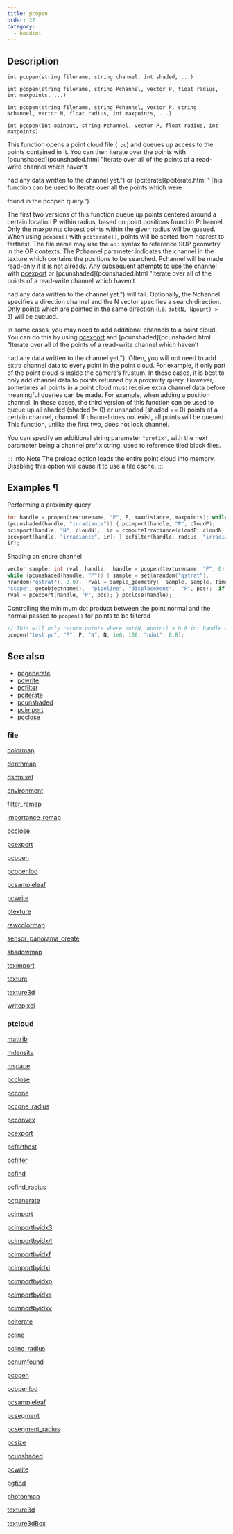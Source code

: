 ```yaml
---
title: pcopen
order: 27
category:
  - houdini
---
```


## Description

`int pcopen(string filename, string channel, int shaded, ...)`

`int pcopen(string filename, string Pchannel, vector P, float radius, int maxpoints, ...)`

`int pcopen(string filename, string Pchannel, vector P, string Nchannel, vector N, float radius, int maxpoints, ...)`

`int pcopen(int opinput, string Pchannel, vector P, float radius, int maxpoints)`

This function opens a point cloud file (`.pc`) and queues up access to the
points contained in it. You can then iterate over the points with
[pcunshaded](pcunshaded.html "Iterate over all of the points of a read-write
channel which haven’t

had any data written to the channel yet.") or [pciterate](pciterate.html "This
function can be used to iterate over all the points which were

found in the pcopen query.").

The first two versions of this function queue up points centered around a
certain location P within radius, based on point positions found in Pchannel.
Only the maxpoints closest points within the given radius will be queued. When
using `pcopen()` with `pciterate()`, points will be sorted from nearest to
farthest. The file name may use the `op:` syntax to reference SOP geometry in
the OP contexts. The Pchannel parameter indicates the channel in the texture
which contains the positions to be searched. Pchannel will be made read-only
if it is not already. Any subsequent attempts to use the channel with
[pcexport](pcexport.html "Writes data to a point cloud inside a pciterate or a
pcunshaded loop.") or [pcunshaded](pcunshaded.html "Iterate over all of the
points of a read-write channel which haven’t

had any data written to the channel yet.") will fail. Optionally, the Nchannel
specifies a direction channel and the N vector specifies a search direction.
Only points which are pointed in the same direction (i.e. `dot(N, Npoint) > 0`) will be queued.

In some cases, you may need to add additional channels to a point cloud. You
can do this by using [pcexport](pcexport.html "Writes data to a point cloud
inside a pciterate or a pcunshaded loop.") and [pcunshaded](pcunshaded.html
"Iterate over all of the points of a read-write channel which haven’t

had any data written to the channel yet."). Often, you will not need to add
extra channel data to every point in the point cloud. For example, if only
part of the point cloud is inside the camera’s frustum. In these cases, it is
best to only add channel data to points returned by a proximity query.
However, sometimes all points in a point cloud must receive extra channel data
before meaningful queries can be made. For example, when adding a position
channel. In these cases, the third version of this function can be used to
queue up all shaded (shaded != 0) or unshaded (shaded == 0) points of a
certain channel, channel. If channel does not exist, all points will be
queued. This function, unlike the first two, does not lock channel.

You can specify an additional string parameter `"prefix"`, with the next
parameter being a channel prefix string, used to reference tiled block files.

::: info Note
The preload option loads the entire point cloud into memory. Disabling this
option will cause it to use a tile cache.
:::

## Examples ¶

Performing a proximity query

```c
int handle = pcopen(texturename, "P", P, maxdistance, maxpoints); while
(pcunshaded(handle, "irradiance")) { pcimport(handle, "P", cloudP);
pcimport(handle, "N", cloudN);  ir = computeIrraciance(cloudP, cloudN);
pcexport(handle, "irradiance", ir); } pcfilter(handle, radius, "irradiance",
ir);
```

Shading an entire channel

```c
vector sample; int rval, handle;  handle = pcopen(texturename, "P", 0);
while (pcunshaded(handle, "P")) { sample = set(nrandom("qstrat"),
nrandom("qstrat"), 0.0);  rval = sample_geometry(  sample, sample, Time,
"scope", getobjectname(),  "pipeline", "displacement",  "P", pos);  if (rval)
rval = pcexport(handle, "P", pos); } pcclose(handle);
```

Controlling the minimum dot product between the point normal and the normal
passed to `pcopen()` for points to be filtered

```c
// This will only return points where dot(N, Npoint) > 0.8 int handle =
pcopen("test.pc", "P", P, "N", N, 1e6, 100, "ndot", 0.8);
```

## See also

- [pcgenerate](pcgenerate.html)
- [pcwrite](pcwrite.html)
- [pcfilter](pcfilter.html)
- [pciterate](pciterate.html)
- [pcunshaded](pcunshaded.html)
- [pcimport](pcimport.html)
- [pcclose](pcclose.html)

### file

[colormap](colormap.html)

[depthmap](depthmap.html)

[dsmpixel](dsmpixel.html)

[environment](environment.html)

[filter_remap](filter_remap.html)

[importance_remap](importance_remap.html)

[pcclose](pcclose.html)

[pcexport](pcexport.html)

[pcopen](pcopen.html)

[pcopenlod](pcopenlod.html)

[pcsampleleaf](pcsampleleaf.html)

[pcwrite](pcwrite.html)

[ptexture](ptexture.html)

[rawcolormap](rawcolormap.html)

[sensor_panorama_create](sensor_panorama_create.html)

[shadowmap](shadowmap.html)

[teximport](teximport.html)

[texture](texture.html)

[texture3d](texture3d.html)

[writepixel](writepixel.html)

### ptcloud

[mattrib](mattrib.html)

[mdensity](mdensity.html)

[mspace](mspace.html)

[pcclose](pcclose.html)

[pccone](pccone.html)

[pccone_radius](pccone_radius.html)

[pcconvex](pcconvex.html)

[pcexport](pcexport.html)

[pcfarthest](pcfarthest.html)

[pcfilter](pcfilter.html)

[pcfind](pcfind.html)

[pcfind_radius](pcfind_radius.html)

[pcgenerate](pcgenerate.html)

[pcimport](pcimport.html)

[pcimportbyidx3](pcimportbyidx3.html)

[pcimportbyidx4](pcimportbyidx4.html)

[pcimportbyidxf](pcimportbyidxf.html)

[pcimportbyidxi](pcimportbyidxi.html)

[pcimportbyidxp](pcimportbyidxp.html)

[pcimportbyidxs](pcimportbyidxs.html)

[pcimportbyidxv](pcimportbyidxv.html)

[pciterate](pciterate.html)

[pcline](pcline.html)

[pcline_radius](pcline_radius.html)

[pcnumfound](pcnumfound.html)

[pcopen](pcopen.html)

[pcopenlod](pcopenlod.html)

[pcsampleleaf](pcsampleleaf.html)

[pcsegment](pcsegment.html)

[pcsegment_radius](pcsegment_radius.html)

[pcsize](pcsize.html)

[pcunshaded](pcunshaded.html)

[pcwrite](pcwrite.html)

[pgfind](pgfind.html)

[photonmap](photonmap.html)

[texture3d](texture3d.html)

[texture3dBox](texture3dBox.html)
